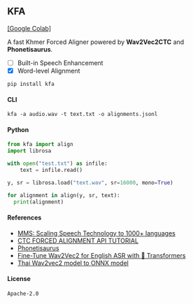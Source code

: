## KFA

[[Google Colab]](https://colab.research.google.com/drive/1-aRxWOzqqsL7Qbgp95dlwN-_cvI41INf?usp=sharing)

A fast Khmer Forced Aligner powered by **Wav2Vec2CTC** and **Phonetisaurus**.

- [ ] Built-in Speech Enhancement
- [x] Word-level Alignment

```shell
pip install kfa
```

#### CLI

```shell
kfa -a audio.wav -t text.txt -o alignments.jsonl
```

#### Python

```python
from kfa import align
import librosa

with open("test.txt") as infile:
    text = infile.read()

y, sr = librosa.load("text.wav", sr=16000, mono=True)

for alignment in align(y, sr, text):
  print(alignment)
```

#### References

- [MMS: Scaling Speech Technology to 1000+ languages](https://github.com/facebookresearch/fairseq/tree/main/examples/mms)
- [CTC FORCED ALIGNMENT API TUTORIAL](https://pytorch.org/audio/main/tutorials/ctc_forced_alignment_api_tutorial.html)
- [Phonetisaurus](https://github.com/AdolfVonKleist/Phonetisaurus)
- [Fine-Tune Wav2Vec2 for English ASR with 🤗 Transformers](https://huggingface.co/blog/fine-tune-wav2vec2-english)
- [Thai Wav2vec2 model to ONNX model](https://pythainlp.github.io/tutorials/notebooks/thai_wav2vec2_onnx.html)


#### License

`Apache-2.0`
